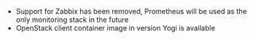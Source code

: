 * Support for Zabbix has been removed, Prometheus will be used as the only monitoring stack in the future
* OpenStack client container image in version Yogi is available
